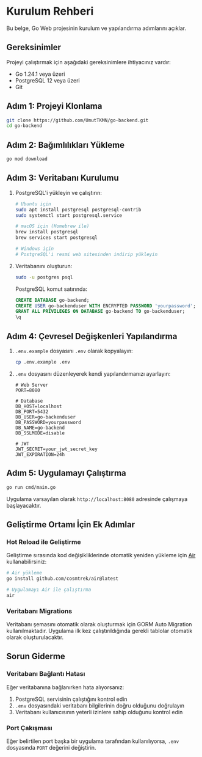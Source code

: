 # Kurulum Rehberi

Bu belge, Go Web projesinin kurulum ve yapılandırma adımlarını açıklar.

## Gereksinimler

Projeyi çalıştırmak için aşağıdaki gereksinimlere ihtiyacınız vardır:

- Go 1.24.1 veya üzeri
- PostgreSQL 12 veya üzeri
- Git

## Adım 1: Projeyi Klonlama

```bash
git clone https://github.com/UmutTKMN/go-backend.git
cd go-backend
```

## Adım 2: Bağımlılıkları Yükleme

```bash
go mod download
```

## Adım 3: Veritabanı Kurulumu

1. PostgreSQL'i yükleyin ve çalıştırın:

   ```bash
   # Ubuntu için
   sudo apt install postgresql postgresql-contrib
   sudo systemctl start postgresql.service
   
   # macOS için (Homebrew ile)
   brew install postgresql
   brew services start postgresql
   
   # Windows için
   # PostgreSQL'i resmi web sitesinden indirip yükleyin
   ```

2. Veritabanını oluşturun:

   ```bash
   sudo -u postgres psql
   ```

   PostgreSQL komut satırında:

   ```sql
   CREATE DATABASE go-backend;
   CREATE USER go-backenduser WITH ENCRYPTED PASSWORD 'yourpassword';
   GRANT ALL PRIVILEGES ON DATABASE go-backend TO go-backenduser;
   \q
   ```

## Adım 4: Çevresel Değişkenleri Yapılandırma

1. `.env.example` dosyasını `.env` olarak kopyalayın:

   ```bash
   cp .env.example .env
   ```

2. `.env` dosyasını düzenleyerek kendi yapılandırmanızı ayarlayın:

   ```
   # Web Server
   PORT=8080
   
   # Database
   DB_HOST=localhost
   DB_PORT=5432
   DB_USER=go-backenduser
   DB_PASSWORD=yourpassword
   DB_NAME=go-backend
   DB_SSLMODE=disable
   
   # JWT
   JWT_SECRET=your_jwt_secret_key
   JWT_EXPIRATION=24h
   ```

## Adım 5: Uygulamayı Çalıştırma

```bash
go run cmd/main.go
```

Uygulama varsayılan olarak `http://localhost:8080` adresinde çalışmaya başlayacaktır.

## Geliştirme Ortamı İçin Ek Adımlar

### Hot Reload ile Geliştirme

Geliştirme sırasında kod değişikliklerinde otomatik yeniden yükleme için [Air](https://github.com/cosmtrek/air) kullanabilirsiniz:

```bash
# Air yükleme
go install github.com/cosmtrek/air@latest

# Uygulamayı Air ile çalıştırma
air
```

### Veritabanı Migrations

Veritabanı şemasını otomatik olarak oluşturmak için GORM Auto Migration kullanılmaktadır. Uygulama ilk kez çalıştırıldığında gerekli tablolar otomatik olarak oluşturulacaktır.

## Sorun Giderme

### Veritabanı Bağlantı Hatası

Eğer veritabanına bağlanırken hata alıyorsanız:

1. PostgreSQL servisinin çalıştığını kontrol edin
2. `.env` dosyasındaki veritabanı bilgilerinin doğru olduğunu doğrulayın
3. Veritabanı kullanıcısının yeterli izinlere sahip olduğunu kontrol edin

### Port Çakışması

Eğer belirtilen port başka bir uygulama tarafından kullanılıyorsa, `.env` dosyasında `PORT` değerini değiştirin. 